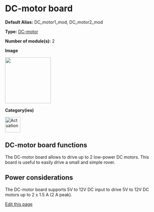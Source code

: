 # DC-motor board
<div class="cust_sheet" markdown="1">
<p class="cust_sheet-title" markdown="1"><strong>Default Alias:</strong> DC_motor1_mod, DC_motor2_mod</p>
<p class="cust_sheet-title" markdown="1"><strong>Type:</strong> <a href="/_pages/modules/modules_list/dc-motor.md">DC-motor</a></p>
<p class="cust_sheet-title" markdown="1"><strong>Number of module(s):</strong> 2</p>
<p class="cust_sheet-title" markdown="1"><strong>Image</strong></p>
<p class="cust_indent" markdown="1"><img height="150" src="{{img_path}}/dc-motor-module.png"></p>
<p class="cust_sheet-title" markdown="1"><strong>Category(ies)</strong></p>
<p class="cust_indent" markdown="1">
<img height="50" src="{{img_path}}/sticker-actuation.png" title="Actuation">
</p>
</div>

## DC-motor board functions
The DC-motor board allows to drive up to 2 low-power DC motors. This board is useful to easily drive a small and simple rover.

## Power considerations
The DC-motor board supports 5V to 12V DC input to drive 5V to 12V DC motors up to 2 x 1.5 A (2 A peak).

<div class="cust_edit_page"><a href="https://{{gh_path}}{{boards_path}}/dc-motor.md">Edit this page</a></div>

